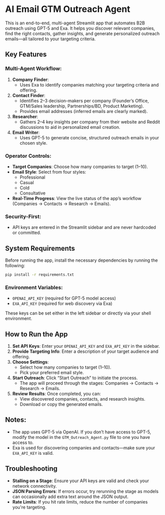 # **AI Email GTM Outreach Agent**

This is an end-to-end, multi-agent Streamlit app that automates B2B outreach using GPT-5 and Exa. It helps you discover relevant companies, find the right contacts, gather insights, and generate personalized outreach emails—all tailored to your targeting criteria.

## **Key Features**

### **Multi-Agent Workflow**:
1. **Company Finder**: 
   - Uses Exa to identify companies matching your targeting criteria and offering.
2. **Contact Finder**: 
   - Identifies 2–3 decision-makers per company (Founder’s Office, GTM/Sales leadership, Partnerships/BD, Product Marketing).
   - Provides email addresses (inferred emails are clearly marked).
3. **Researcher**: 
   - Gathers 2–4 key insights per company from their website and Reddit discussions to aid in personalized email creation.
4. **Email Writer**: 
   - Uses GPT-5 to generate concise, structured outreach emails in your chosen style.

### **Operator Controls**:
- **Target Companies**: Choose how many companies to target (1–10).
- **Email Style**: Select from four styles: 
  - Professional
  - Casual
  - Cold
  - Consultative
- **Real-Time Progress**: View the live status of the app’s workflow (Companies → Contacts → Research → Emails).

### **Security-First**:
- API keys are entered in the Streamlit sidebar and are never hardcoded or committed.

## **System Requirements**

Before running the app, install the necessary dependencies by running the following:

```bash
pip install -r requirements.txt
```

### **Environment Variables**:
- `OPENAI_API_KEY` (required for GPT-5 model access)
- `EXA_API_KEY` (required for web discovery via Exa)

These keys can be set either in the left sidebar or directly via your shell environment.

## **How to Run the App**

1. **Set API Keys**: Enter your `OPENAI_API_KEY` and `EXA_API_KEY` in the sidebar.
2. **Provide Targeting Info**: Enter a description of your target audience and offering.
3. **Choose Settings**:
   - Select how many companies to target (1–10).
   - Pick your preferred email style.
4. **Start Outreach**: Click “Start Outreach” to initiate the process.
   - The app will proceed through the stages: Companies → Contacts → Research → Emails.
5. **Review Results**: Once completed, you can:
   - View discovered companies, contacts, and research insights.
   - Download or copy the generated emails.

## **Notes**:
- The app uses GPT-5 via OpenAI. If you don’t have access to GPT-5, modify the model in the `GTM_Outreach_Agent.py` file to one you have access to.
- Exa is used for discovering companies and contacts—make sure your `EXA_API_KEY` is valid.
  
## **Troubleshooting**

- **Stalling on a Stage**: Ensure your API keys are valid and check your network connectivity.
- **JSON Parsing Errors**: If errors occur, try rerunning the stage as models can occasionally add extra text around the JSON output.
- **Rate Limits**: If you hit rate limits, reduce the number of companies you're targeting.
